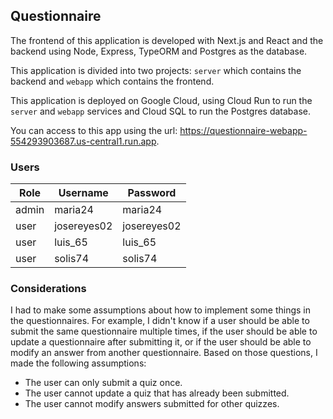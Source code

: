 ## Questionnaire

The frontend of this application is developed with Next.js and React and the backend using Node, Express, TypeORM and Postgres as the database.

This application is divided into two projects: `server` which contains the backend and `webapp` which contains the frontend.

This application is deployed on Google Cloud, using Cloud Run to run the `server` and `webapp` services and Cloud SQL to run the Postgres database.

You can access to this app using the url: https://questionnaire-webapp-554293903687.us-central1.run.app.

### Users

| Role | Username | Password |
|------|----------|----------|
| admin | maria24 | maria24 |
| user  | josereyes02 | josereyes02 | 
| user  | luis_65    | luis_65 |
| user  | solis74    | solis74 |


### Considerations

I had to make some assumptions about how to implement some things in the questionnaires. For example, I didn't know if a user should be able to submit the same questionnaire multiple times, if the user should be able to update a questionnaire after submitting it, or if the user should be able to modify an answer from another questionnaire. Based on those questions, I made the following assumptions:

- The user can only submit a quiz once.
- The user cannot update a quiz that has already been submitted.
- The user cannot modify answers submitted for other quizzes.

